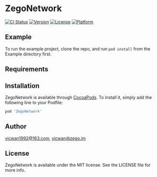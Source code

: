 # ZegoNetwork

[![CI Status](https://img.shields.io/travis/vicwan1992@163.com/ZegoNetwork.svg?style=flat)](https://travis-ci.org/vicwan1992@163.com/ZegoNetwork)
[![Version](https://img.shields.io/cocoapods/v/ZegoNetwork.svg?style=flat)](https://cocoapods.org/pods/ZegoNetwork)
[![License](https://img.shields.io/cocoapods/l/ZegoNetwork.svg?style=flat)](https://cocoapods.org/pods/ZegoNetwork)
[![Platform](https://img.shields.io/cocoapods/p/ZegoNetwork.svg?style=flat)](https://cocoapods.org/pods/ZegoNetwork)

## Example

To run the example project, clone the repo, and run `pod install` from the Example directory first.

## Requirements

## Installation

ZegoNetwork is available through [CocoaPods](https://cocoapods.org). To install
it, simply add the following line to your Podfile:

```ruby
pod 'ZegoNetwork'
```

## Author

vicwan1992@163.com, vicwan@zego.im

## License

ZegoNetwork is available under the MIT license. See the LICENSE file for more info.
